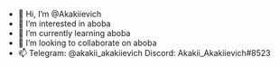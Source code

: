 - 👋 Hi, I’m @Akakiievich
- 👀 I’m interested in aboba
- 🌱 I’m currently learning aboba
- 💞️ I’m looking to collaborate on aboba
- 📫 Telegram: @akakii_akakiievich Discord: Akakii_Akakiievich#8523

<!---
Akakiievich/Akakiievich is a ✨ special ✨ repository because its `README.md` (this file) appears on your GitHub profile.
You can click the Preview link to take a look at your changes.
--->
